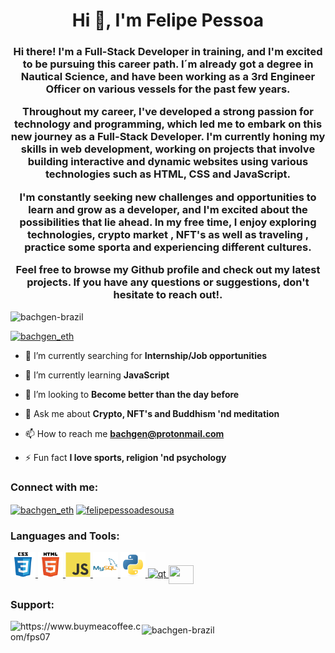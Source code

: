 <h1 align="center">Hi 👋, I'm Felipe Pessoa</h1>
<h3 align="center">Hi there! I'm a Full-Stack Developer in training, and I'm excited to be pursuing this career path. I´m already got a degree in Nautical Science, and have been working as a 3rd Engineer Officer on various vessels for the past few years.

Throughout my career, I've developed a strong passion for technology and programming, which led me to embark on this new journey as a Full-Stack Developer. I'm currently honing my skills in web development, working on projects that involve building interactive and dynamic websites using various technologies such as HTML, CSS and JavaScript.

I'm constantly seeking new challenges and opportunities to learn and grow as a developer, and I'm excited about the possibilities that lie ahead. In my free time, I enjoy exploring technologies, crypto market , NFT's as well as traveling , practice some sporta and experiencing different cultures.

Feel free to browse my Github profile and check out my latest projects. If you have any questions or suggestions, don't hesitate to reach out!.</h3>

<p align="left"> <img src="https://komarev.com/ghpvc/?username=bachgen-brazil&label=Profile%20views&color=0e75b6&style=flat" alt="bachgen-brazil" /> </p>

<p align="left"> <a href="https://twitter.com/bachgen_eth" target="blank"><img src="https://img.shields.io/twitter/follow/bachgen_eth?logo=twitter&style=for-the-badge" alt="bachgen_eth" /></a> </p>

- 🔭 I’m currently searching for **Internship/Job opportunities**

- 🌱 I’m currently learning **JavaScript**

- 👯 I’m looking to **Become better than the day before**

- 💬 Ask me about **Crypto, NFT's and Buddhism 'nd meditation**

- 📫 How to reach me **bachgen@protonmail.com**

- ⚡ Fun fact **I love sports, religion 'nd psychology**

<h3 align="left">Connect with me:</h3>
<p align="left">
<a href="https://twitter.com/bachgen_eth" target="blank"><img align="center" src="https://raw.githubusercontent.com/rahuldkjain/github-profile-readme-generator/master/src/images/icons/Social/twitter.svg" alt="bachgen_eth" height="30" width="40" /></a>
<a href="https://linkedin.com/in/felipepessoadesousa" target="blank"><img align="center" src="https://raw.githubusercontent.com/rahuldkjain/github-profile-readme-generator/master/src/images/icons/Social/linked-in-alt.svg" alt="felipepessoadesousa" height="30" width="40" /></a>
</p>

<h3 align="left">Languages and Tools:</h3>
<p align="left"> <a href="https://www.w3schools.com/css/" target="_blank" rel="noreferrer"> <img src="https://raw.githubusercontent.com/devicons/devicon/master/icons/css3/css3-original-wordmark.svg" alt="css3" width="40" height="40"/> </a> <a href="https://www.w3.org/html/" target="_blank" rel="noreferrer"> <img src="https://raw.githubusercontent.com/devicons/devicon/master/icons/html5/html5-original-wordmark.svg" alt="html5" width="40" height="40"/> </a> <a href="https://developer.mozilla.org/en-US/docs/Web/JavaScript" target="_blank" rel="noreferrer"> <img src="https://raw.githubusercontent.com/devicons/devicon/master/icons/javascript/javascript-original.svg" alt="javascript" width="40" height="40"/> </a> <a href="https://www.mysql.com/" target="_blank" rel="noreferrer"> <img src="https://raw.githubusercontent.com/devicons/devicon/master/icons/mysql/mysql-original-wordmark.svg" alt="mysql" width="40" height="40"/> </a> <a href="https://www.python.org" target="_blank" rel="noreferrer"> <img src="https://raw.githubusercontent.com/devicons/devicon/master/icons/python/python-original.svg" alt="python" width="40" height="40"/> </a> <a href="https://www.qt.io/" target="_blank" rel="noreferrer"> <img src="https://upload.wikimedia.org/wikipedia/commons/0/0b/Qt_logo_2016.svg" alt="qt" width="40" height="40"/> </a>
<a href="#" target="blank"><img align="center" src="https://static.wixstatic.com/media/322cff_c3cd08ea165f4e41bdb604d646554fc5~mv2.png/v1/fit/w_500,h_500,q_90/file.png" height="30" width="40" /></a>
</p>


<h3 align="left">Support:</h3>
<p><a href="https://www.buymeacoffee.com/fps07"> <img align="left" src="https://cdn.buymeacoffee.com/buttons/v2/default-yellow.png" height="50" width="210" alt="https://www.buymeacoffee.com/fps07" /></a></p>
<p><img align="middle" src="https://github-readme-stats.vercel.app/api/top-langs?username=bachgen-brazil&show_icons=true&locale=en&layout=compact" alt="bachgen-brazil" /></p>


